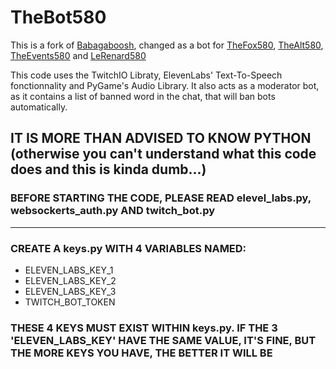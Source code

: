 # TheBot580
This is a fork of [Babagaboosh](https://www.github.com/DougDougGithub/Babagaboosh), changed as a bot for [TheFox580](https://www.twitch.tv/thefox580), [TheAlt580](https://www.twitch.tv/thealt580), [TheEvents580](https://www.twitch.tv/theevents580) and [LeRenard580](https://www.twitch.tv/lerenard580)

This code uses the TwitchIO Libraty, ElevenLabs' Text-To-Speech fonctionnality and PyGame's Audio Library.
It also acts as a moderator bot, as it contains a list of banned word in the chat, that will ban bots automatically.

## IT IS MORE THAN ADVISED TO KNOW PYTHON (otherwise you can't understand what this code does and this is kinda dumb...)

### BEFORE STARTING THE CODE, PLEASE READ elevel_labs.py, websockerts_auth.py AND twitch_bot.py
---
### CREATE A keys.py WITH 4 VARIABLES NAMED:
- ELEVEN_LABS_KEY_1
- ELEVEN_LABS_KEY_2
- ELEVEN_LABS_KEY_3
- TWITCH_BOT_TOKEN
### THESE 4 KEYS MUST EXIST WITHIN keys.py. IF THE 3 'ELEVEN_LABS_KEY' HAVE THE SAME VALUE, IT'S FINE, BUT THE MORE KEYS YOU HAVE, THE BETTER IT WILL BE
